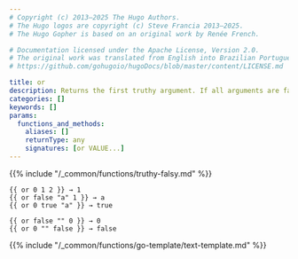 ```yaml
---
# Copyright (c) 2013–2025 The Hugo Authors.
# The Hugo logos are copyright (c) Steve Francia 2013–2025.
# The Hugo Gopher is based on an original work by Renée French.

# Documentation licensed under the Apache License, Version 2.0.
# The original work was translated from English into Brazilian Portuguese.
# https://github.com/gohugoio/hugoDocs/blob/master/content/LICENSE.md

title: or
description: Returns the first truthy argument. If all arguments are falsy, returns the last argument.
categories: []
keywords: []
params:
  functions_and_methods:
    aliases: []
    returnType: any
    signatures: [or VALUE...]
---
```


{{% include "/_common/functions/truthy-falsy.md" %}}

```go-html-template
{{ or 0 1 2 }} → 1
{{ or false "a" 1 }} → a
{{ or 0 true "a" }} → true

{{ or false "" 0 }} → 0
{{ or 0 "" false }} → false
```

{{% include "/_common/functions/go-template/text-template.md" %}}
